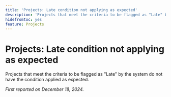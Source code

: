 ```yaml
---
title: 'Projects: Late condition not applying as expected'
description: 'Projects that meet the criteria to be flagged as "Late" by the system do not have the condition applied as expected.'
hidefromtoc: yes
feature: Projects
---
```

# Projects: Late condition not applying as expected

Projects that meet the criteria to be flagged as "Late" by the system do not have the condition applied as expected.

_First reported on December 18, 2024._
